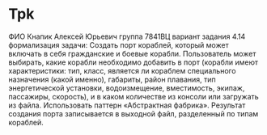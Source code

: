 # Tpk
ФИО Кнапик Алексей Юрьевич
группа 7841ВЦ
вариант задания 4.14
формализация задачи:
Создать порт кораблей, который может включать в себя гражданские и боевые корабли. Пользователь может выбирать, какие корабли необходимо добавить в порт (корабли имеют характеристики: тип, класс, является ли кораблем специального назначения (какой именно), габариты, район плавания, тип энергетической установки, водоизмещение, вместимость, экипаж, пассажиры, скорость), и в каком количестве из консоли или загружать из файла. Использовать паттерн «Абстрактная фабрика». Результат создания порта записывается в выходной файл, разделенный по типам кораблей.
